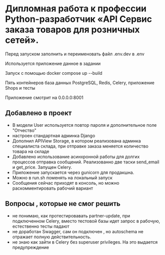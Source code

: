 # Дипломная работа к профессии Python-разработчик «API Сервис заказа товаров для розничных сетей».

Перед запуском заполнить и переименовать файл .env.dev в .env 

Используется приложение данное в задании

Запуск с помощью docker compose up --build

Пять контейнеров база данных PostgreSQL, Redis, Celery, приложение Shops и тесты  

Приложение смотрит на 0.0.0.0:8001

 ## Добавлено в проект
- В модели User используется повтор пароля и дополнительное поле "Отчество"
- настроен стандартная админка Django
- Дополнил APIView Storage, в котором реализована админка специалиста склада, при отправке заказа меняется количество товара на складе
- Добавлено использование асинхронной работы для долгих процессов отправка сообщений. Реализованно две таски send_email и get_price. Запущен Celery.
- Приложение запускается через gunicorn для продакшна.
- Можно в run.sh поменять на локальный запуск
- Сообщения сейчас приходят в консоль, но можно раскомментировать рабочий вариант

## Вопросы , которые не смог решить
- не понимаю, как протестировавать partner-update, при подключенном Celery, вместо тестовой базы идет запрос в рабочую, естественно тесты падают
- не доработан Swagger, сам он подключен , но  autoschema  не отражает полную действительность.
- не знаю как зайти в Celery  без superuser privileges. На это выдается предупреждение